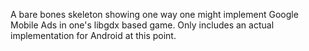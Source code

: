 A bare bones skeleton showing one way one might implement Google Mobile Ads in one's libgdx based game. Only includes an actual implementation for Android at this point.